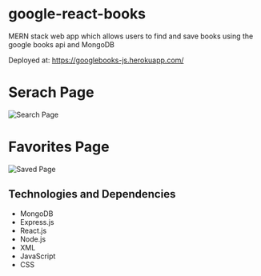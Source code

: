 # google-react-books

MERN stack web app which allows users to find and save books using the google books api and MongoDB

Deployed at: https://googlebooks-js.herokuapp.com/

# Serach Page

![Search Page](./public/search-page.png)

# Favorites Page

![Saved Page](./public/saved-page.png)

## Technologies and Dependencies

- MongoDB
- Express.js
- React.js
- Node.js
- XML
- JavaScript
- CSS
